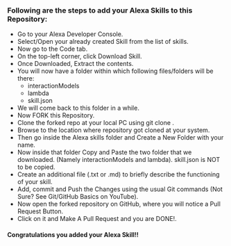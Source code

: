 ### Following are the steps to add your Alexa Skills to this Repository: 
- Go to your Alexa Developer Console.
- Select/Open your already created Skill from the list of skills.
- Now go to the Code tab.
- On the top-left corner, click Download Skill.
- Once Downloaded, Extract the contents.
- You will now have a folder within which following files/folders will be there:
   - interactionModels
   - lambda
   - skill.json
- We will come back to this folder in a while.
- Now FORK this Repository.
- Clone the forked repo at your local PC using git clone <url>.
- Browse to the location where repository got cloned at your system.
- Then go inside the Alexa skills folder and Create a New Folder with your name.
- Now inside that folder Copy and Paste the two folder that we downloaded. (Namely interactionModels and lambda). skill.json is NOT to be copied.
- Create an additional file (.txt or .md) to briefly describe the functioning of your skill.
- Add, commit and Push the Changes using the usual Git commands (Not Sure? See Git/GitHub Basics on YouTube).
- Now open the forked repository on GitHub, where you will notice a Pull Request Button.
- Click on it and Make A Pull Request and you are DONE!.
#### Congratulations you added your Alexa Skill!!

